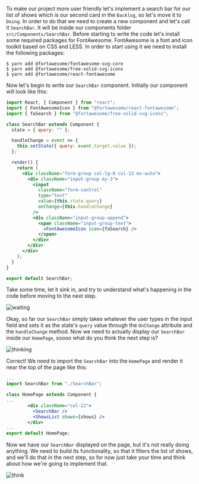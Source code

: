 To make our project more user friendly let's implement a search bar for our list of shows which is our second card in the `Backlog`, so let's move it to `Doing`. In order to do that we need to create a new component and let's call it `SearchBar`. It will be inside our components folder `src/Components/SearchBar`.
Before starting to write the code let's install some required packages for FontAwesome. FontAwesome is a font and icon toolkit based on CSS and LESS. In order to start using it we need to install the following packages:

```shell
$ yarn add @fortawesome/fontawesome-svg-core
$ yarn add @fortawesome/free-solid-svg-icons
$ yarn add @fortawesome/react-fontawesome
```

Now let's begin to write our `SearchBar` component. Initially our component will look like this:

```jsx
import React, { Component } from "react";
import { FontAwesomeIcon } from "@fortawesome/react-fontawesome";
import { faSearch } from "@fortawesome/free-solid-svg-icons";

class SearchBar extends Component {
  state = { query: "" };

  handleChange = event => {
    this.setState({ query: event.target.value });
  };

  render() {
    return (
      <div className="form-group col-lg-6 col-12 mx-auto">
        <div className="input-group my-3">
          <input
            className="form-control"
            type="text"
            value={this.state.query}
            onChange={this.handleChange}
          />
          <div className="input-group-append">
            <span className="input-group-text">
              <FontAwesomeIcon icon={faSearch} />
            </span>
          </div>
        </div>
      </div>
    );
  }
}

export default SearchBar;
```

Take some time, let it sink in, and try to understand what's happening in the code before moving to the next step.

![waiting](https://media1.tenor.com/images/da7d905afc93a70b640406c5949e1021/tenor.gif?itemid=9562336)

Okay, so far our `SearchBar` simply takes whatever the user types in the input field and sets it as the state's `query` value through the `OnChange` attribute and the `handleChange` method. Now we need to actually display our `SearchBar` inside our `HomePage`, soooo what do you think the next step is?

![thinking](https://media1.giphy.com/media/MsWnkCVSXz73i/giphy.gif)

Correct! We need to import the `SearchBar` into the `HomePage` and render it near the top of the page like this:

```jsx
...
import SearchBar from "./SearchBar";

class HomePage extends Component {
...
        <div className="col-12">
          <SearchBar />
          <ShowsList shows={shows} />
        </div>
...
export default HomePage;
```

Now we have our `SearchBar` displayed on the page, but it's not really doing anything. We need to build its functionality, so that it filters the list of shows, and we'll do that in the next step, so for now just take your time and think about how we're going to implement that.

![think](https://thumbs.gfycat.com/DismalMixedCheetah-small.gif)
